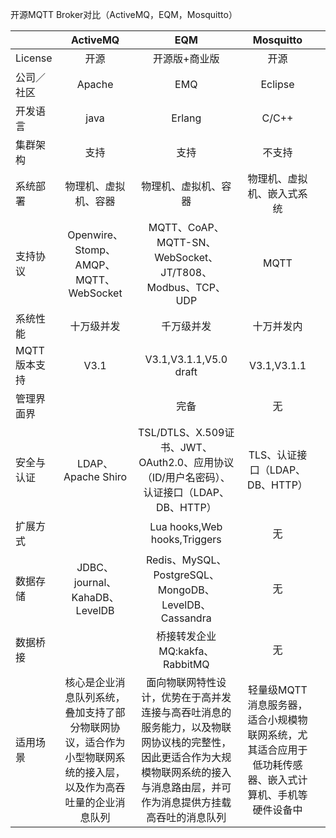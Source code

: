 开源MQTT Broker对比（ActiveMQ，EQM，Mosquitto）

|          | ActiveMQ                                                 | EQM                                                                                      | Mosquitto                                             |     |
|:-------- |:--------------------------------------------------------:|:----------------------------------------------------------------------------------------:|:-----------------------------------------------------:| --- |
| License  | 开源                                                       | 开源版+商业版                                                                                  | 开源                                                    |
| 公司／社区    | Apache                                                   | EMQ                                                                                      | Eclipse                                               |
| 开发语言     | java                                                     | Erlang                                                                                   | C/C++                                                 |
| 集群架构     | 支持                                                       | 支持                                                                                       | 不支持                                                   |
| 系统部署     | 物理机、虚拟机、容器                                               | 物理机、虚拟机、容器                                                                               | 物理机、虚拟机、嵌入式系统                                         |
| 支持协议     | Openwire、Stomp、AMQP、MQTT、WebSocket                       | MQTT、CoAP、MQTT-SN、WebSocket、JT/T808、Modbus、TCP、UDP                                       | MQTT                                                  |
| 系统性能     | 十万级并发                                                    | 千万级并发                                                                                    | 十万并发内                                                 |
| MQTT版本支持 | V3.1                                                     | V3.1,V3.1.1,V5.0 draft                                                                   | V3.1,V3.1.1                                           |
| 管理界面界    |                                                          | 完备                                                                                       | 无                                                     |
| 安全与认证    | LDAP、Apache Shiro                                        | TSL/DTLS、X.509证书、JWT、OAuth2.0、应用协议（ID/用户名密码）、认证接口（LDAP、DB、HTTP）                          | TLS、认证接口（LDAP、DB、HTTP）                                |
| 扩展方式     |                                                          | Lua hooks,Web hooks,Triggers                                                             | 无                                                     |
| 数据存储     | JDBC、journal、KahaDB、LevelDB                              | Redis、MySQL、PostgreSQL、MongoDB、LevelDB、Cassandra                                         | 无                                                     |
| 数据桥接     |                                                          | 桥接转发企业MQ:kakfa、RabbitMQ                                                                  | 无                                                     |
| 适用场景     | 核心是企业消息队列系统，叠加支持了部分物联网协议，适合作为小型物联网系统的接入层，以及作为高吞吐量的企业消息队列 | 面向物联网特性设计，优势在于高并发连接与高吞吐消息的服务能力，以及物联网协议栈的完整性，因此更适合作为大规模物联网系统的接入与消息路由层，并可作为消息提供方挂载高吞吐的消息队列 | 轻量级MQTT消息服务器，适合小规模物联网系统，尤其适合应用于低功耗传感器、嵌入式计算机、手机等硬件设备中 |
